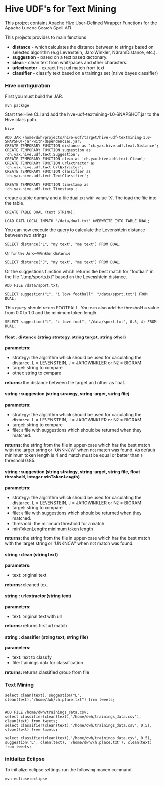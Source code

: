 Hive UDF's for Text Mining
========
This project contains Apache Hive User-Defined Wrapper Functions for the Apache Lucene Search Spell API. 

This projects provides to main functions
+ **distance** - which calculates the distance between to strings based on selected algorithm (e.g Levenstein, Jaro Winkler, NGramDistance, etc.).
+ **suggestion** - based on a text based dictionary.
+ **clean** - clean text from whitspaces and other characters.
+ **urlextractor** - extract first url match from text
+ **classifier** - classify text based on a trainings set (naive bayes classifier)



### Hive configuration

First you must build the JAR.

	mvn package
	
	
Start the Hive CLI and add the hive-udf-textmining-1.0-SNAPSHOT.jar to the Hive class path.

	hive

	ADD JAR /home/dwh/projects/hive-udf/target/hive-udf-textmining-1.0-SNAPSHOT-jar-with-dependencies.jar;
	CREATE TEMPORARY FUNCTION distance as 'ch.yax.hive.udf.text.Distance';
	CREATE TEMPORARY FUNCTION suggestion as 'ch.yax.hive.udf.text.Suggestion';
	CREATE TEMPORARY FUNCTION clean as 'ch.yax.hive.udf.text.Clean';
	CREATE TEMPORARY FUNCTION urlextractor as 'ch.yax.hive.udf.text.UrlExtractor';
	CREATE TEMPORARY FUNCTION classifier as 'ch.yax.hive.udf.text.TextClassifier';
	
	CREATE TEMPORARY FUNCTION timestamp as 'ch.yax.hive.udf.text.Timestamp';
	
	
create a table dummy and a file dual.txt with value ‘X’. The load the file into the table.

	CREATE TABLE DUAL (text STRING);
	
	LOAD DATA LOCAL INPATH '/data/dual.txt' OVERWRITE INTO TABLE DUAL;

	
	
You can now execute the query to calculate the Levenshtein distance between two strings.

	SELECT distance("L", "my text", "me text") FROM DUAL;
	
Or for the Jaro–Winkler distance 

	SELECT distance("J", "my text", "me text") FROM DUAL;

	
Or the suggestions function which returns the best match for "football" in the file "/tmp/sports.txt" based on the Levenshtein distance.

	ADD FILE /data/sport.txt;
	
	SELECT suggestion("L", "i love football", "/data/sport.txt") FROM DUAL;

This query should return FOOTBALL. You can also add the threshold a value from 0.0 to 1.0 and the minimum token length.

	SELECT suggestion("L", "i love foot", "/data/sport.txt", 0.5, 4) FROM DUAL;


#### float : distance (string strategy, string target, string other)

	
**parameters:**
	
+ strategy: the algorithm which should be used for calculating the distance.  L = LEVENSTEIN, J = JAROWINKLER or N2 = BIGRAM
+ target: string to compare
+ other: string  to compare
	
**returns:** the distance between the target and other as float.

#### string : suggestion (string strategy, string target, string file)

**parameters:**
	
+ strategy: the algorithm which should be used for calculating the distance.  L = LEVENSTEIN, J = JAROWINKLER or N2 = BIGRAM
+ target: string to compare
+ file: a file with suggestions which should be returned when they matched.
	
**returns:** the string from the file in upper-case which has the best match with the target string or 'UNKNOW' when not match was found. As default minimum token length is 4 and match must be equal or better than a threshold 0.85.


#### string : suggestion (string strategy, string target, string file, float threshold, integer minTokenLength)
	
**parameters:**

+ strategy: the algorithm which should be used for calculating the distance.  L = LEVENSTEIN, J = JAROWINKLER or N2 = BIGRAM
+ target: string to compare
+ file: a file with suggestions which should be returned when they matched.
+ threshold: the minimum threshold for a match
+ minTokenLength: minimum token length
	
**returns:** the string from the file in upper-case which has the best match with the target string or 'UNKNOW' when not match was found.


#### string : clean (string text)

**parameters:**
	
+ text: original text
	
**returns:** cleaned text


#### string : urlextractor (string text)


**parameters:**
	
+ text: original text with url
	
**returns:** returns first url match

#### string : classifier (string text, string file)

**parameters:**
	
+ text: text to classify
+ file: trainings data for classification
	
**returns:** returns classified group from file



### Text Mining

	select clean(text), suggestion("L", clean(text),"/home/dwh/ch.place.txt") from tweets;

	
	ADD FILE /home/dwh/trainings_data.csv;
	select classifier(clean(text),'/home/dwh/trainings_data.csv'), clean(text) from tweets;
	select classifier(clean(text),'/home/dwh/trainings_data.csv', 0.5), clean(text) from tweets;
	
	select classifier(clean(text),'/home/dwh/trainings_data.csv', 0.5), suggestion('L', clean(text), '/home/dwh/ch.place.txt'), clean(text) from tweets;
	


### Initialize Eclipse
To initialize eclipse settings run the following maven command.

	mvn eclipse:eclipse